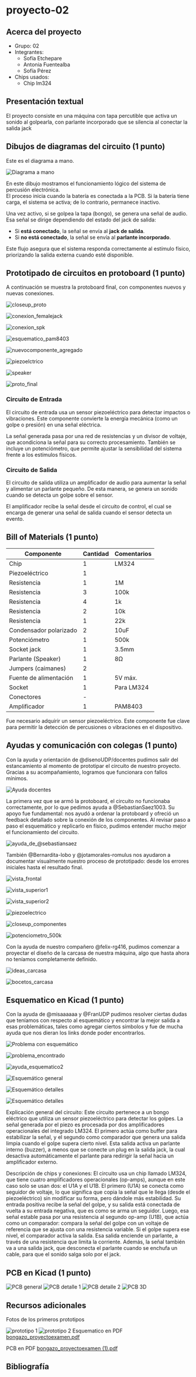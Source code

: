 # proyecto-02

## Acerca del proyecto

- Grupo: 02
- Integrantes:
  - Sofía Etchepare
  - Antonia Fuentealba
  - Sofía Pérez
- Chips usados:
  - Chip lm324
 

## Presentación textual

El proyecto consiste en una máquina con tapa percutible que activa un sonido al golpearla, con parlante incorporado que se silencia al conectar la salida jack

## Dibujos de diagramas del circuito (1 punto)

Este es el diagrama a mano.

![Diagrama a mano](https://github.com/user-attachments/assets/2f9173ac-fbaf-41d8-a75c-6c47360f2501)

En este dibujo mostramos el funcionamiento lógico del sistema de percusión electrónica.  
El proceso inicia cuando la batería es conectada a la PCB. Si la batería tiene carga, el sistema se activa; de lo contrario, permanece inactivo.

Una vez activo, si se golpea la tapa (bongo), se genera una señal de audio.  
Esa señal se dirige dependiendo del estado del jack de salida:  
- Si **está conectado**, la señal se envía al **jack de salida**.  
- Si **no está conectado**, la señal se envía al **parlante incorporado**.

Este flujo asegura que el sistema responda correctamente al estímulo físico, priorizando la salida externa cuando esté disponible.

## Prototipado de circuitos en protoboard (1 punto)

A continuación se muestra la protoboard final, con componentes nuevos y nuevas conexiones.

![closeup_proto](./imagenes/closeup_proto.jpeg)

![conexion_femalejack](./imagenes/conexion_femalejack.jpeg)

![conexion_spk](./imagenes/conexion_spk.jpeg)

![esquematico_pam8403](./imagenes/esquematico_pam8403.jpeg)

![nuevocomponente_agregado](./imagenes/nuevocomponente_agregado.jpeg)

![piezoelctrico](./imagenes/piezoelectrico.jpeg)

![speaker](./imagenes/speaker.jpeg)

![proto_final](./imagenes/proto_final.jpeg)

### Circuito de Entrada

El circuito de entrada usa un sensor piezoeléctrico para detectar impactos o vibraciones. Este componente convierte la energía mecánica (como un golpe o presión) en una señal eléctrica.

La señal generada pasa por una red de resistencias y un divisor de voltaje, que acondiciona la señal para su correcto procesamiento. También se incluye un potenciómetro, que permite ajustar la sensibilidad del sistema frente a los estímulos físicos.

### Circuito de Salida

El circuito de salida utiliza un amplificador de audio para aumentar la señal y alimentar un parlante pequeño. De esta manera, se genera un sonido cuando se detecta un golpe sobre el sensor.

El amplificador recibe la señal desde el circuito de control, el cual se encarga de generar una señal de salida cuando el sensor detecta un evento.

## Bill of Materials (1 punto)

| Componente                   | Cantidad | Comentarios         |
|-----------------------------|----------|----------------------|
| Chip                        | 1        | LM324               |
| Piezoeléctrico              | 1        |                      |
| Resistencia                 | 1        | 1M                   |
| Resistencia                 | 3        | 100k                 |
| Resistencia                 | 4        | 1k                   |
| Resistencia                 | 2        | 10k                  |
| Resistencia                 | 1        | 22k                  |
| Condensador polarizado     | 2        | 10uF                 |
| Potenciómetro              | 1        | 500k                 |
| Socket jack                | 1        | 3.5mm                |
| Parlante (Speaker)         | 1        | 8Ω                   |
| Jumpers (caimanes)         | 2        |                      |
| Fuente de alimentación     | 1        | 5V máx.              |
| Socket                     | 1        | Para LM324           |
| Conectores                 | -        |                      |
| Amplificador               | 1        | PAM8403              |

Fue necesario adquirir un sensor piezoeléctrico. Este componente fue clave para permitir la detección de percusiones o vibraciones en el dispositivo.

## Ayudas y comunicación con colegas (1 punto)

Con la ayuda y orientación de @disenoUDP/docentes pudimos salir del estancamiento al momento de prototipar el circuito de nuestro proyecto. Gracias a su acompañamiento, logramos que funcionara con fallos mínimos.

![Ayuda docentes](https://github.com/user-attachments/assets/6e2f18e8-fb36-4f3c-b6f8-ec0b1123b149)

La primera vez que se armó la protoboard, el circuito no funcionaba correctamente, por lo que pedimos ayuda a @SebastianSaez1003. Su apoyo fue fundamental: nos ayudó a ordenar la protoboard y ofreció un feedback detallado sobre la conexión de los componentes. Al revisar paso a paso el esquemático y replicarlo en físico, pudimos entender mucho mejor el funcionamiento del circuito.

![ayuda_de_@sebastiansaez](./imagenes/ayuda_de_@sebastiansaez.jpeg)

También @Bernardita-lobo y @jotamorales-romulus nos ayudaron a documentar visualmente nuestro proceso de prototipado: desde los errores iniciales hasta el resultado final.

![vista_frontal](./imagenes/tme-grupo-02-registro-01.jpg)

![vista_superior1](./imagenes/tme-grupo-02-registro-02.jpg)

![vista_superior2](./imagenes/tme-grupo-02-registro-03.jpg)

![piezoelectrico](./imagenes/tme-grupo-02-registro-04.jpg)

![closeup_componentes](./imagenes/tme-grupo-02-registro-05.jpg)

![potenciometro_500k](./imagenes/tme-grupo-02-registro-06.jpg)

Con la ayuda de nuestro compañero @felix-rg416, pudimos comenzar a proyectar el diseño de la carcasa de nuestra máquina, algo que hasta ahora no teníamos completamente definido.

![ideas_carcasa](./imagenes/ideas_carcasa.jpeg)

![bocetos_carcasa](./imagenes/bocetos_carcasa.jpeg)

## Esquematico en Kicad (1 punto)

Con la ayuda de @misaaaaaa y @FranUDP pudimos resolver ciertas dudas que teníamos con respecto al esquemático y encontrar la mejor salida a esas problemáticas, tales como agregar ciertos símbolos y fue de mucha ayuda que nos dieran los links donde poder encontrarlos.

![Problema con esquemático](https://github.com/user-attachments/assets/25c066d7-9d5d-4b90-acac-cdf69441db4f)

![problema_encontrado](./imagenes/problema_encontrado.jpeg)

![ayuda_esquematico2](./imagenes/ayuda_esquematico2.png)

![Esquemático general](./imagenes/esquematico_general.jpeg)

![Esquemático detalles](./imagenes/esquematico_detalles1.jpeg)

![Esquemático detalles](./imagenes/esquematico_detalles2.jpeg)

Explicación general del circuito:
Este circuito pertenece a un bongo eléctrico que utiliza un sensor piezoeléctrico para detectar los golpes. La señal generada por el piezo es procesada por dos amplificadores operacionales del integrado LM324. El primero actúa como buffer para estabilizar la señal, y el segundo como comparador que genera una salida limpia cuando el golpe supera cierto nivel. Esta salida activa un parlante interno (buzzer), a menos que se conecte un plug en la salida jack, la cual desactiva automáticamente el parlante para redirigir la señal hacia un amplificador externo.

Descripción de chips y conexiones:
El circuito usa un chip llamado LM324, que tiene cuatro amplificadores operacionales (op-amps), aunque en este caso solo se usan dos: el U1A y el U1B. El primero (U1A) se conecta como seguidor de voltaje, lo que significa que copia la señal que le llega (desde el piezoeléctrico) sin modificar su forma, pero dándole más estabilidad. Su entrada positiva recibe la señal del golpe, y su salida está conectada de vuelta a su entrada negativa, que es como se arma un seguidor.
Luego, esa señal estable pasa por una resistencia al segundo op-amp (U1B), que actúa como un comparador: compara la señal del golpe con un voltaje de referencia que se ajusta con una resistencia variable. Si el golpe supera ese nivel, el comparador activa la salida. Esa salida enciende un parlante, a través de una resistencia que limita la corriente. Además, la señal también va a una salida jack, que desconecta el parlante cuando se enchufa un cable, para que el sonido salga solo por el jack.

## PCB en Kicad (1 punto)

![PCB general](https://github.com/user-attachments/assets/ddb21bee-8c3d-4841-9f62-180184c0434e)
![PCB detalle 1](https://github.com/user-attachments/assets/e391ef01-16cf-455b-b0d9-55ff5bb17115)
![PCB detalle 2](https://github.com/user-attachments/assets/06598c9e-3f6c-4129-bfa1-c12c87af5ff2)
![PCB 3D](https://github.com/user-attachments/assets/65a44c79-74c4-4575-a1a9-cbd90b8734bd)

## Recursos adicionales

Fotos de los primeros prototipos

![prototipo 1](https://github.com/user-attachments/assets/10e89841-1dfd-4530-941b-1b8b9f500b1b)
![prototipo 2](https://github.com/user-attachments/assets/ebc954e6-f93f-46d0-bbc4-f7d666b433d2)
Esquematico en PDF
[bongazo_proyectoexamen.pdf](https://github.com/user-attachments/files/20829861/bongazo_proyectoexamen.pdf)

PCB en PDF
[bongazo_proyectoexamen (1).pdf](https://github.com/user-attachments/files/20829910/bongazo_proyectoexamen.1.pdf)

## Bibliografía
